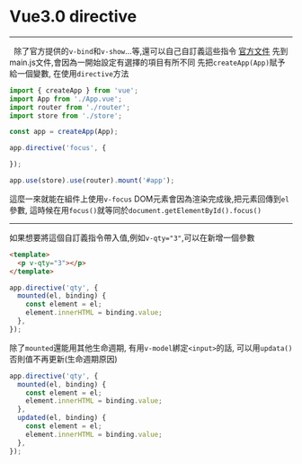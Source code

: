 # Vue3.0 directive
---
&nbsp;
除了官方提供的`v-bind`和`v-show`...等,還可以自己自訂義這些指令
[官方文件](https://v3.vuejs.org/guide/custom-directive.html#intro)
先到main.js文件,會因為一開始設定有選擇的項目有所不同
先把`createApp(App)`賦予給一個變數, 在使用`directive`方法

```js
import { createApp } from 'vue';
import App from './App.vue';
import router from './router';
import store from './store';

const app = createApp(App);

app.directive('focus', {

});

app.use(store).use(router).mount('#app');
```
這麼一來就能在組件上使用`v-focus`
DOM元素會因為渲染完成後,把元素回傳到`el`參數,
這時候在用`focus()`就等同於`document.getElementById().focus()`

---

如果想要將這個自訂義指令帶入值,例如`v-qty="3"`,可以在新增一個參數
```html
<template>
  <p v-qty="3"></p>
</template>
```
```js
app.directive('qty', {
  mounted(el, binding) {
    const element = el;
    element.innerHTML = binding.value;
  },
});
```

除了`mounted`還能用其他生命週期,
有用`v-model`綁定`<input>`的話,
可以用`updata()`
否則值不再更新(生命週期原因)

```js
app.directive('qty', {
  mounted(el, binding) {
    const element = el;
    element.innerHTML = binding.value;
  },
  updated(el, binding) {
    const element = el;
    element.innerHTML = binding.value;
  },
});
